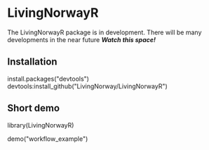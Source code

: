 # LivingNorwayR
The LivingNorwayR package is in development. There will be many developments in the near future ***Watch this space!***

## Installation
install.packages("devtools")
devtools:install_github("LivingNorway/LivingNorwayR")

## Short demo
library(LivingNorwayR)

demo("workflow_example")

